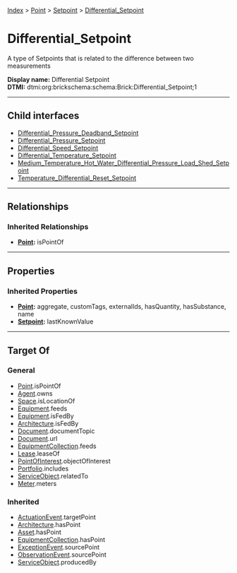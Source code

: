 [Index](../../../index.md) > [Point](../../Point.md) > [Setpoint](../Setpoint.md) > [Differential_Setpoint](#)
# Differential_Setpoint

A type of Setpoints that is related to the difference between two measurements


**Display name:** Differential Setpoint<br />
**DTMI:** dtmi:org:brickschema:schema:Brick:Differential_Setpoint;1

---

## Child interfaces
* [Differential_Pressure_Deadband_Setpoint](Differential_Pressure_Deadband_Setpoint/Differential_Pressure_Deadband_Setpoint.md)
* [Differential_Pressure_Setpoint](Differential_Pressure_Setpoint/Differential_Pressure_Setpoint.md)
* [Differential_Speed_Setpoint](Differential_Speed_Setpoint.md)
* [Differential_Temperature_Setpoint](Differential_Temperature_Setpoint/Differential_Temperature_Setpoint.md)
* [Medium_Temperature_Hot_Water_Differential_Pressure_Load_Shed_Setpoint](Medium_Temperature_Hot_Water_Differential_Pressure_Load_Shed_Setpoint.md)
* [Temperature_Differential_Reset_Setpoint](Temperature_Differential_Reset_Setpoint/Temperature_Differential_Reset_Setpoint.md)

---

## Relationships

### Inherited Relationships
* **[Point](../../Point.md):** isPointOf

---

## Properties

### Inherited Properties
* **[Point](../../Point.md):** aggregate, customTags, externalIds, hasQuantity, hasSubstance, name
* **[Setpoint](../Setpoint.md):** lastKnownValue

---

## Target Of
### General
* [Point](../../Point.md).isPointOf
* [Agent](../../../Agent/Agent.md).owns
* [Space](../../../Space/Space.md).isLocationOf
* [Equipment](../../../Asset/Equipment/Equipment.md).feeds
* [Equipment](../../../Asset/Equipment/Equipment.md).isFedBy
* [Architecture](../../../Space/Architecture/Architecture.md).isFedBy
* [Document](../../../Information/Document/Document.md).documentTopic
* [Document](../../../Information/Document/Document.md).url
* [EquipmentCollection](../../../Collection/Equipment-.md).feeds
* [Lease](../../../Event/Lease.md).leaseOf
* [PointOfInterest](../../../Information/PointOfInterest.md).objectOfInterest
* [Portfolio](../../../Collection/Portfolio.md).includes
* [ServiceObject](../../../Information/ServiceObject/ServiceObject.md).relatedTo
* [Meter](../../../Asset/Equipment/Meter/Meter.md).meters
### Inherited
* [ActuationEvent](../../../Event/Point-/ActuationEvent.md).targetPoint
* [Architecture](../../../Space/Architecture/Architecture.md).hasPoint
* [Asset](../../../Asset/Asset.md).hasPoint
* [EquipmentCollection](../../../Collection/Equipment-.md).hasPoint
* [ExceptionEvent](../../../Event/Point-/ExceptionEvent.md).sourcePoint
* [ObservationEvent](../../../Event/Point-/ObservationEvent/ObservationEvent.md).sourcePoint
* [ServiceObject](../../../Information/ServiceObject/ServiceObject.md).producedBy
